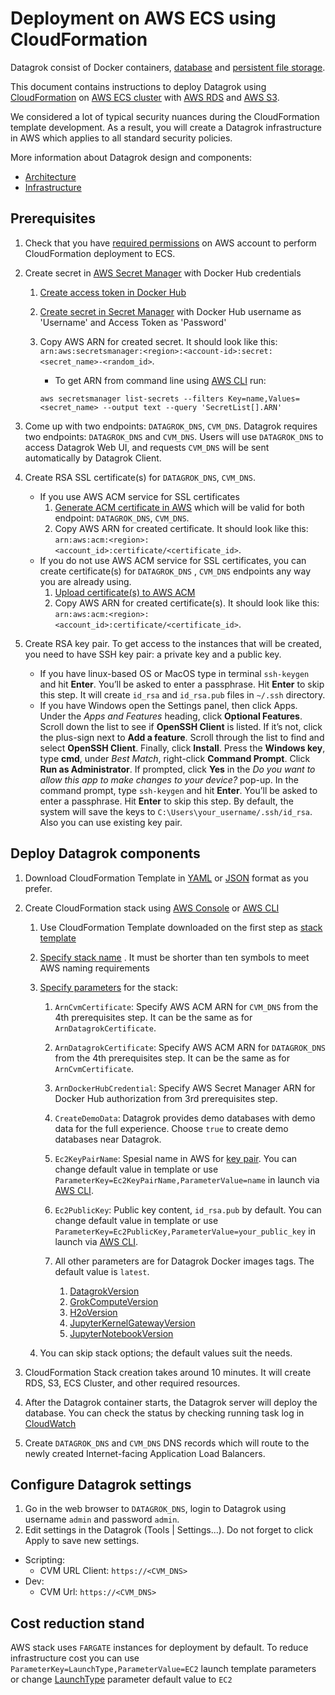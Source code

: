 <!-- TITLE: Deployment on AWS ECS using CloudFormation -->
<!-- SUBTITLE: -->

# Deployment on AWS ECS using CloudFormation

Datagrok consist of Docker containers, [database](infrastructure.md#database)
and [persistent file storage](infrastructure.md#storage).

This document contains instructions to deploy Datagrok using [CloudFormation](https://aws.amazon.com/cloudformation/)
on [AWS ECS cluster](https://aws.amazon.com/ecs/) with [AWS RDS](https://aws.amazon.com/rds/)
and [AWS S3](https://aws.amazon.com/s3/).

We considered a lot of typical security nuances during the CloudFormation template development. As a result, you will
create a Datagrok infrastructure in AWS which applies to all standard security policies.

More information about Datagrok design and components:

* [Architecture](architecture.md)
* [Infrastructure](infrastructure.md)

## Prerequisites

1. Check that you
   have [required permissions](https://github.com/datagrok-ai/public/blob/master/help/develop/admin/deploy/iam.list)
   on AWS account to perform CloudFormation deployment to ECS.

2. Create secret in [AWS Secret Manager](https://aws.amazon.com/secrets-manager/) with Docker Hub credentials
    1. [Create access token in Docker Hub](https://docs.docker.com/docker-hub/access-tokens/)
    2. [Create secret in Secret Manager](https://docs.aws.amazon.com/secretsmanager/latest/userguide/manage_create-basic-secret.html)
       with Docker Hub username as 'Username' and Access Token as 'Password'
    3. Copy AWS ARN for created secret. It should look like
       this: `arn:aws:secretsmanager:<region>:<account-id>:secret:<secret_name>-<random_id>`.
        * To get ARN from command line
          using [AWS CLI](https://docs.aws.amazon.com/cli/latest/userguide/getting-started-install.html) run:

        ```shell
        aws secretsmanager list-secrets --filters Key=name,Values=<secret_name> --output text --query 'SecretList[].ARN'
        ```

3. Come up with two endpoints: `DATAGROK_DNS`, `CVM_DNS`. Datagrok requires two endpoints: `DATAGROK_DNS` and `CVM_DNS`.
   Users will use `DATAGROK_DNS` to access Datagrok Web UI, and requests `CVM_DNS` will be sent automatically by
   Datagrok Client.

4. Create RSA SSL certificate(s) for `DATAGROK_DNS`, `CVM_DNS`.
    * If you use AWS ACM service for SSL certificates
        1. [Generate ACM certificate in AWS](https://docs.aws.amazon.com/acm/latest/userguide/gs-acm-request-public.html)
           which will be valid for both endpoint: `DATAGROK_DNS`, `CVM_DNS`.
        2. Copy AWS ARN for created certificate. It should look like
           this: `arn:aws:acm:<region>:<account_id>:certificate/<certificate_id>`.
    * If you do not use AWS ACM service for SSL certificates, you can create certificate(s) for `DATAGROK_DNS`
      , `CVM_DNS` endpoints any way you are already using.
        1. [Upload certificate(s) to AWS ACM](https://docs.aws.amazon.com/acm/latest/userguide/import-certificate-api-cli.html)
        2. Copy AWS ARN for created certificate(s). It should look like
           this: `arn:aws:acm:<region>:<account_id>:certificate/<certificate_id>`.

5. Create RSA key pair. To get access to the instances that will be created, you need to have SSH key pair:
a private key and a public key.
   * If you have linux-based OS or MacOS type in terminal `ssh-keygen` and hit **Enter**.
   You’ll be asked to enter a passphrase. Hit **Enter** to skip this step.
   It will create `id_rsa` and `id_rsa.pub` files in `~/.ssh` directory.
   * If you have Windows open the Settings panel, then click Apps.
   Under the *Apps and Features* heading, click **Optional Features**.
   Scroll down the list to see if **OpenSSH Client** is listed.
   If it’s not, click the plus-sign next to **Add a feature**.
   Scroll through the list to find and select **OpenSSH Client**. Finally, click **Install**.
   Press the **Windows key**, type **cmd**, under *Best Match*, right-click **Command Prompt**.
   Click **Run as Administrator**.
   If prompted, click **Yes** in the *Do you want to allow this app to make changes to your device?* pop-up.
   In the command prompt, type `ssh-keygen` and hit **Enter**.
   You’ll be asked to enter a passphrase. Hit **Enter** to skip this step.
   By default, the system will save the keys to `C:\Users\your_username/.ssh/id_rsa`. Also you can use existing key pair.

## Deploy Datagrok components

1. Download CloudFormation
   Template in
   [YAML](https://github.com/datagrok-ai/public/blob/master/help/develop/admin/deploy/cloudformation/cloudformation.yml)
   or
   [JSON](https://github.com/datagrok-ai/public/blob/master/help/develop/admin/deploy/cloudformation/cloudformation.json)
   format as you prefer.

2. Create CloudFormation stack
   using [AWS Console](https://docs.aws.amazon.com/AWSCloudFormation/latest/UserGuide/cfn-console-create-stack.html)
   or [AWS CLI](https://docs.aws.amazon.com/AWSCloudFormation/latest/UserGuide/using-cfn-cli-creating-stack.html)
    1. Use CloudFormation Template downloaded on the first step
       as [stack template](https://docs.aws.amazon.com/AWSCloudFormation/latest/UserGuide/cfn-using-console-create-stack-template.html)

    2. [Specify stack name](https://docs.aws.amazon.com/AWSCloudFormation/latest/UserGuide/cfn-using-console-create-stack-parameters.html)
       . It must be shorter than ten symbols to meet AWS naming requirements

    3. [Specify parameters](https://docs.aws.amazon.com/AWSCloudFormation/latest/UserGuide/cfn-using-console-create-stack-parameters.html)
       for the stack:
        1. `ArnCvmCertificate`: Specify AWS ACM ARN for `CVM_DNS` from the 4th prerequisites step. It can be the same as
           for `ArnDatagrokCertificate`.

        2. `ArnDatagrokCertificate`: Specify AWS ACM ARN for `DATAGROK_DNS` from the 4th prerequisites step. It can be
           the same as for `ArnCvmCertificate`.

        3. `ArnDockerHubCredential`: Specify AWS Secret Manager ARN for Docker Hub authorization from 3rd prerequisites
           step.

        4. `CreateDemoData`: Datagrok provides demo databases with demo data for the full experience. Choose `true` to
           create demo databases near Datagrok.

        5. `Ec2KeyPairName`: Spesial name in AWS for [key pair](#prerequisites).
        You can change default value in template or use `ParameterKey=Ec2KeyPairName,ParameterValue=name` in launch
        via [AWS CLI](https://awscli.amazonaws.com/v2/documentation/api/latest/index.html).

        6. `Ec2PublicKey`: Public key content, `id_rsa.pub` by default.
        You can change default value in template or use `ParameterKey=Ec2PublicKey,ParameterValue=your_public_key`
        in launch via [AWS CLI](https://awscli.amazonaws.com/v2/documentation/api/latest/index.html).

        7. All other parameters are for Datagrok Docker images tags. The default value is `latest`.
            1. [DatagrokVersion](https://hub.docker.com/r/datagrok/datagrok)
            2. [GrokComputeVersion](https://hub.docker.com/r/datagrok/grok_connect)
            3. [H2oVersion](https://hub.docker.com/r/datagrok/h2o)
            4. [JupyterKernelGatewayVersion](https://hub.docker.com/r/datagrok/jupyter_kernel_gateway)
            5. [JupyterNotebookVersion](https://hub.docker.com/r/datagrok/jupyter_notebook)
    4. You can skip stack options; the default values suit the needs.

3. CloudFormation Stack creation takes around 10 minutes. It will create RDS, S3, ECS Cluster, and other required
   resources.

4. After the Datagrok container starts, the Datagrok server will deploy the database. You can check the status by
   checking running task log in [CloudWatch](https://aws.amazon.com/cloudwatch/)

5. Create `DATAGROK_DNS` and `CVM_DNS` DNS records which will route to the newly created Internet-facing Application
   Load Balancers.

## Configure Datagrok settings

1. Go in the web browser to `DATAGROK_DNS`, login to Datagrok using username `admin` and password `admin`.
2. Edit settings in the Datagrok (Tools | Settings...). Do not forget to click Apply to save new settings.

* Scripting:
  * CVM URL Client: `https://<CVM_DNS>`
* Dev:
  * CVM Url: `https://<CVM_DNS>`

## Cost reduction stand

AWS stack uses `FARGATE` instances for deployment by default. To reduce
infrastructure cost you can use ```ParameterKey=LaunchType,ParameterValue=EC2``` launch template parameters or change
[LaunchType](https://github.com/datagrok-ai/public/blob/master/help/develop/admin/deploy/cloudformation/cloudformation.yml#L92)
parameter default value to `EC2`
